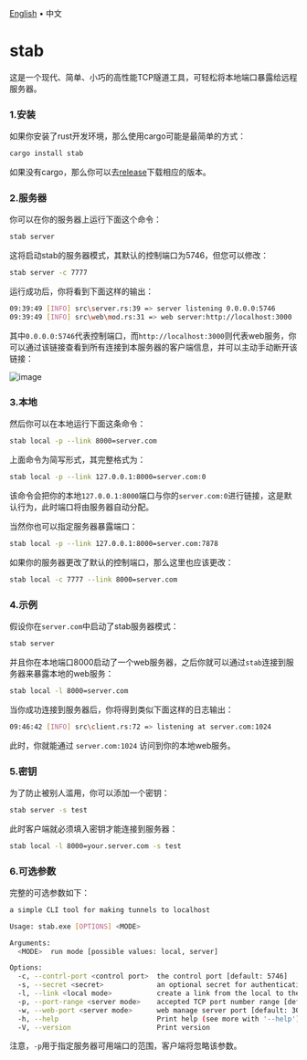 <p align="left">
    <a href="readme.md">English</a>
    <span> • </span>
    <span>中文</span>
</p>


# stab

这是一个现代、简单、小巧的高性能TCP隧道工具，可轻松将本地端口暴露给远程服务器。

### 1.安装

如果你安装了rust开发环境，那么使用cargo可能是最简单的方式：

```bash
cargo install stab
```

如果没有cargo，那么你可以去[release](https://github.com/ys928/stab/releases)下载相应的版本。

### 2.服务器

你可以在你的服务器上运行下面这个命令：

```bash
stab server
```

这将启动stab的服务器模式，其默认的控制端口为5746，但您可以修改：

```bash
stab server -c 7777
```

运行成功后，你将看到下面这样的输出：

```bash
09:39:49 [INFO] src\server.rs:39 => server listening 0.0.0.0:5746
09:39:49 [INFO] src\web\mod.rs:31 => web server:http://localhost:3000
```

其中`0.0.0.0:5746`代表控制端口，而`http://localhost:3000`则代表web服务，你可以通过该链接查看到所有连接到本服务器的客户端信息，并可以主动手动断开该链接：

![image](https://github.com/ys928/stab/assets/80371119/8ee0615f-5e44-46bf-868b-f3f8bf99fbe5)

### 3.本地

然后你可以在本地运行下面这条命令：

```bash
stab local -p --link 8000=server.com
```

上面命令为简写形式，其完整格式为：

```bash
stab local -p --link 127.0.0.1:8000=server.com:0
```

该命令会把你的本地`127.0.0.1:8000`端口与你的`server.com:0`进行链接，这是默认行为，此时端口将由服务器自动分配。

当然你也可以指定服务器暴露端口：

```bash
stab local -p --link 127.0.0.1:8000=server.com:7878
```


如果你的服务器更改了默认的控制端口，那么这里也应该更改：

```bash
stab local -c 7777 --link 8000=server.com
```

### 4.示例

假设你在`server.com`中启动了stab服务器模式：

```bash
stab server
```

并且你在本地端口8000启动了一个web服务器，之后你就可以通过`stab`连接到服务器来暴露本地的web服务：

```bash
stab local -l 8000=server.com
```

当你成功连接到服务器后，你将得到类似下面这样的日志输出：

```bash
09:46:42 [INFO] src\client.rs:72 => listening at server.com:1024
```

此时，你就能通过 `server.com:1024` 访问到你的本地web服务。

### 5.密钥

为了防止被别人滥用，你可以添加一个密钥：

```bash
stab server -s test
```

此时客户端就必须填入密钥才能连接到服务器：

```bash
stab local -l 8000=your.server.com -s test
```


### 6.可选参数

完整的可选参数如下：

```bash
a simple CLI tool for making tunnels to localhost

Usage: stab.exe [OPTIONS] <MODE>

Arguments:
  <MODE>  run mode [possible values: local, server]

Options:
  -c, --contrl-port <control port>  the control port [default: 5746]
  -s, --secret <secret>             an optional secret for authentication
  -l, --link <local mode>           create a link from the local to the server [default: 127.0.0.1:8080=127.0.0.1:0]
  -p, --port-range <server mode>    accepted TCP port number range [default: 1024-65535]
  -w, --web-port <server mode>      web manage server port [default: 3000]
  -h, --help                        Print help (see more with '--help')
  -V, --version                     Print version
```

注意，`-p`用于指定服务器可用端口的范围，客户端将忽略该参数。